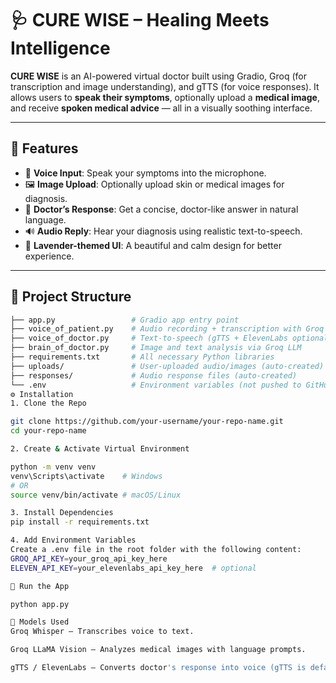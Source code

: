 # 🩺 CURE WISE – Healing Meets Intelligence

**CURE WISE** is an AI-powered virtual doctor built using Gradio, Groq (for transcription and image understanding), and gTTS (for voice responses). It allows users to **speak their symptoms**, optionally upload a **medical image**, and receive **spoken medical advice** — all in a visually soothing interface.

---

## 🌟 Features

- 🎤 **Voice Input**: Speak your symptoms into the microphone.
- 🖼️ **Image Upload**: Optionally upload skin or medical images for diagnosis.
- 💬 **Doctor’s Response**: Get a concise, doctor-like answer in natural language.
- 🔊 **Audio Reply**: Hear your diagnosis using realistic text-to-speech.
- 🎨 **Lavender-themed UI**: A beautiful and calm design for better experience.

---

## 📁 Project Structure

```bash
├── app.py                 # Gradio app entry point
├── voice_of_patient.py    # Audio recording + transcription with Groq
├── voice_of_doctor.py     # Text-to-speech (gTTS + ElevenLabs optional)
├── brain_of_doctor.py     # Image and text analysis via Groq LLM
├── requirements.txt       # All necessary Python libraries
├── uploads/               # User-uploaded audio/images (auto-created)
├── responses/             # Audio response files (auto-created)
└── .env                   # Environment variables (not pushed to GitHub)
⚙️ Installation
1. Clone the Repo

git clone https://github.com/your-username/your-repo-name.git
cd your-repo-name

2. Create & Activate Virtual Environment

python -m venv venv
venv\Scripts\activate    # Windows
# OR
source venv/bin/activate # macOS/Linux

3. Install Dependencies
pip install -r requirements.txt

4. Add Environment Variables
Create a .env file in the root folder with the following content:
GROQ_API_KEY=your_groq_api_key_here
ELEVEN_API_KEY=your_elevenlabs_api_key_here  # optional

🚀 Run the App

python app.py

🧠 Models Used
Groq Whisper – Transcribes voice to text.

Groq LLaMA Vision – Analyzes medical images with language prompts.

gTTS / ElevenLabs – Converts doctor's response into voice (gTTS is default).
